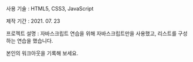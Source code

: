 사용 기술 : HTML5, CSS3, JavaScript

제작 기간 : 2021. 07. 23

프로젝트 설명 : 자바스크립트 연습을 위해 자바스크립트만을 사용했고, 리스트를 구성하는 연습을 했습니다.

본인의 워크아웃을 기록해 보세요.
